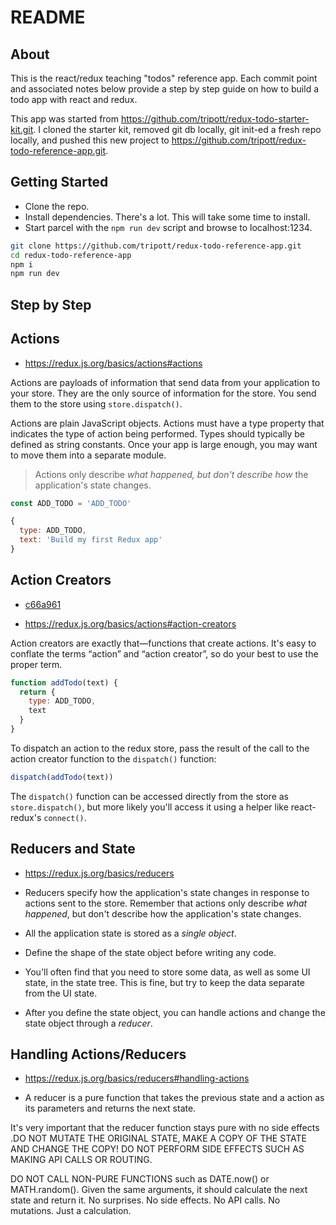 # README

## About

This is the react/redux teaching "todos" reference app. Each commit point and associated notes below provide a step by step guide on how to build a todo app with react and redux.

This app was started from https://github.com/tripott/redux-todo-starter-kit.git. I cloned the starter kit, removed git db locally, git init-ed a fresh repo locally, and pushed this new project to https://github.com/tripott/redux-todo-reference-app.git.

## Getting Started

- Clone the repo.
- Install dependencies. There's a lot. This will take some time to install.
- Start parcel with the `npm run dev` script and browse to localhost:1234.

```bash
git clone https://github.com/tripott/redux-todo-reference-app.git
cd redux-todo-reference-app
npm i
npm run dev
```

## Step by Step

## Actions

- https://redux.js.org/basics/actions#actions

Actions are payloads of information that send data from your application to your store. They are the only source of information for the store. You send them to the store using `store.dispatch()`.

Actions are plain JavaScript objects. Actions must have a type property that indicates the type of action being performed. Types should typically be defined as string constants. Once your app is large enough, you may want to move them into a separate module.

> Actions only describe _what happened, but don't describe how_ the application's state changes.

```js
const ADD_TODO = 'ADD_TODO'

{
  type: ADD_TODO,
  text: 'Build my first Redux app'
}
```

## Action Creators

- [c66a961](https://github.com/tripott/redux-todo-reference-app/commit/c66a96107a7dc708673f87ad0dd11acd0eb6e31d)

- https://redux.js.org/basics/actions#action-creators

Action creators are exactly that—functions that create actions. It's easy to conflate the terms “action” and “action creator”, so do your best to use the proper term.

```js
function addTodo(text) {
  return {
    type: ADD_TODO,
    text
  }
}
```

To dispatch an action to the redux store, pass the result of the call to the action creator function to the `dispatch()` function:

```js
dispatch(addTodo(text))
```

The `dispatch()` function can be accessed directly from the store as `store.dispatch()`, but more likely you'll access it using a helper like react-redux's `connect()`.

## Reducers and State

- https://redux.js.org/basics/reducers

- Reducers specify how the application's state changes in response to actions sent to the store. Remember that actions only describe _what happened_, but don't describe how the application's state changes.

- All the application state is stored as a _single object_.

- Define the shape of the state object before writing any code.

- You'll often find that you need to store some data, as well as some UI state, in the state tree. This is fine, but try to keep the data separate from the UI state.

- After you define the state object, you can handle actions and change the state object through a _reducer_.

## Handling Actions/Reducers

- https://redux.js.org/basics/reducers#handling-actions

- A reducer is a pure function that takes the previous state and a action as its parameters and returns the next state.

It's very important that the reducer function stays pure with no side effects .DO NOT MUTATE THE ORIGINAL STATE, MAKE A COPY OF THE STATE AND CHANGE THE COPY! DO NOT PERFORM SIDE EFFECTS SUCH AS MAKING API CALLS OR ROUTING.

DO NOT CALL NON-PURE FUNCTIONS such as DATE.now() or MATH.random(). Given the same arguments, it should calculate the next state and return it. No surprises. No side effects. No API calls. No mutations. Just a calculation.
